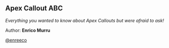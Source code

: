## Apex Callout ABC

*Everything you wanted to know about Apex Callouts but were afraid to ask!*

Author: **Enrico Murru**

[@enreeco](http://enree.co)